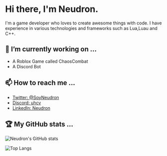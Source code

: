# Hi there, I'm Neudron.

I'm a game developer who loves to create awesome things with code. I have experience in various technologies and frameworks such as Lua,Luau and C++. 

## 🔭 I’m currently working on ...

- A Roblox Game called ChaosCombat
- A Discord Bot
  
## 📫 How to reach me ...

- [Twitter: @SoyNeudron](https://twitter.com/SoyNeudron)
- [Discord: uhcv](https://discord.com/users/uhcv)
- [LinkedIn: Neudron](https://www.linkedin.com/in/neudronx/)

## 🏆 My GitHub stats ...

![Neudron's GitHub stats](https://github-readme-stats.vercel.app/api?username=neudron&show_icons=true&theme=radical)

![Top Langs](https://github-readme-stats.vercel.app/api/top-langs/?username=neudron&layout=compact&theme=radical)
